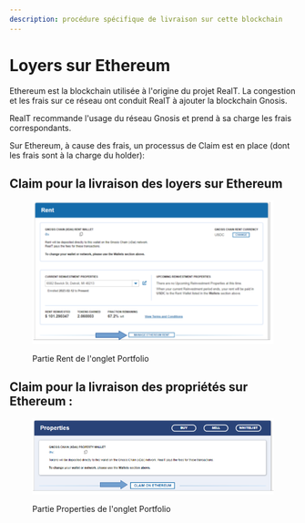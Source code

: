 ```yaml
---
description: procédure spécifique de livraison sur cette blockchain
---
```


# Loyers sur Ethereum

Ethereum est la blockchain utilisée à l'origine du projet RealT. La congestion et les frais sur ce réseau ont conduit RealT à ajouter la blockchain Gnosis.

RealT recommande l'usage du réseau Gnosis et prend à sa charge les frais correspondants.

Sur Ethereum, à cause des frais, un processus de Claim est en place (dont les frais sont à la charge du holder):&#x20;

## Claim pour la livraison des loyers sur Ethereum

<figure><img src="../../../.gitbook/assets/image (111).png" alt=""><figcaption><p>Partie Rent de l'onglet Portfolio</p></figcaption></figure>

## Claim pour la livraison des propriétés sur Ethereum :

<figure><img src="../../../.gitbook/assets/image (104).png" alt=""><figcaption><p>Partie Properties de l'onglet Portfolio</p></figcaption></figure>
